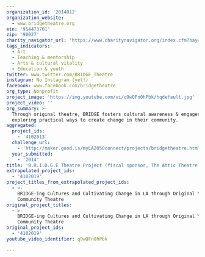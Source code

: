 ```yaml
---
organization_id: '2014012'
organization_website:
  - www.bridgetheatre.org
ein: '954473701'
zip: '90027'
charity_navigator_url: 'https://www.charitynavigator.org/index.cfm?bay=search.profile&ein=954473701'
tags_indicators:
  - Art
  - Teaching & mentorship
  - Arts & cultural vitality
  - Education & youth
twitter: www.twitter.com/BRIDGE_Theatre
instagram: No Instagram (yet!)
facebook: www.facebook.com/bridgetheatre
org_type: Nonprofit
project_image: 'https://img.youtube.com/vi/q9wQFn0hPbk/hqdefault.jpg'
project_video: ''
org_summary: >-
  Through original theatre, BRIDGE fosters cultural awareness & engages youth in
  exploring practical ways to create change in their community.
aggregated:
  project_ids:
    - '4102013'
  challenge_url:
    - 'http://maker.good.is/myLA2050connect/projects/bridgetheatre.html'
  year_submitted:
    - '2014'
title: 'B.R.I.D.G.E Theatre Project (fiscal sponsor, The Attic Theatre)'
extrapolated_project_ids:
  - '4102019'
project_titles_from_extrapolated_project_ids:
  - >-
    BRIDGE-ing Cultures and Cultivating Change in LA through Original Youth &
    Community Theatre
original_project_titles:
  - >-
    BRIDGE-ing Cultures and Cultivating Change in LA through Original Youth &
    Community Theatre
original_project_ids:
  - '4102019'
youtube_video_identifier: q9wQFn0hPbk

---
```

